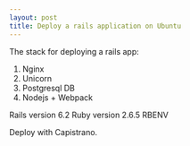 ```yaml
---
layout: post
title: Deploy a rails application on Ubuntu
---
```


The stack for deploying a rails app:
1. Nginx
2. Unicorn
3. Postgresql DB
4. Nodejs + Webpack

Rails version 6.2
Ruby version 2.6.5
RBENV

Deploy with Capistrano.